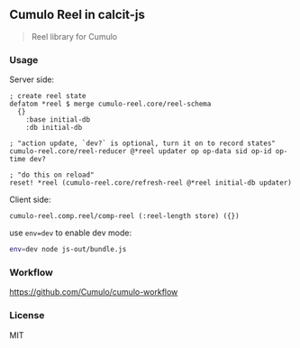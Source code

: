 
Cumulo Reel in calcit-js
------

> Reel library for Cumulo

### Usage

Server side:

```cirru
; create reel state
defatom *reel $ merge cumulo-reel.core/reel-schema
  {}
    :base initial-db
    :db initial-db

; "action update, `dev?` is optional, turn it on to record states"
cumulo-reel.core/reel-reducer @*reel updater op op-data sid op-id op-time dev?

; "do this on reload"
reset! *reel (cumulo-reel.core/refresh-reel @*reel initial-db updater)
```

Client side:

```cirru
cumulo-reel.comp.reel/comp-reel (:reel-length store) ({})
```

use `env=dev` to enable dev mode:

```bash
env=dev node js-out/bundle.js
```

### Workflow

https://github.com/Cumulo/cumulo-workflow

### License

MIT
